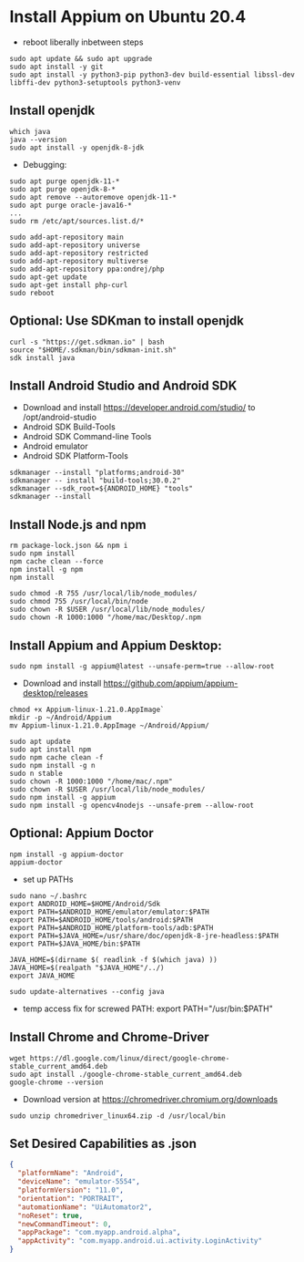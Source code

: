 # Install Appium on Ubuntu 20.4
* reboot liberally inbetween steps
```console
sudo apt update && sudo apt upgrade
sudo apt install -y git
sudo apt install -y python3-pip python3-dev build-essential libssl-dev libffi-dev python3-setuptools python3-venv
 ```

## Install openjdk
```console
which java
java --version
sudo apt install -y openjdk-8-jdk
``` 

* Debugging:
```console
sudo apt purge openjdk-11-*
sudo apt purge openjdk-8-*
sudo apt remove --autoremove openjdk-11-*
sudo apt purge oracle-java16-*
...
sudo rm /etc/apt/sources.list.d/*

sudo add-apt-repository main
sudo add-apt-repository universe
sudo add-apt-repository restricted
sudo add-apt-repository multiverse
sudo add-apt-repository ppa:ondrej/php
sudo apt-get update
sudo apt-get install php-curl
sudo reboot
```

## Optional: Use SDKman to install openjdk
```console 
curl -s "https://get.sdkman.io" | bash
source "$HOME/.sdkman/bin/sdkman-init.sh"  
sdk install java
```

## Install Android Studio and Android SDK
* Download and install https://developer.android.com/studio/ to /opt/android-studio
* Android SDK Build-Tools
* Android SDK Command-line Tools
* Android emulator
* Android SDK Platform-Tools
```console
sdkmanager --install "platforms;android-30"
sdkmanager -- install "build-tools;30.0.2"
sdkmanager --sdk_root=${ANDROID_HOME} "tools"
sdkmanager --install
```

## Install Node.js and npm
```console
rm package-lock.json && npm i
sudo npm install
npm cache clean --force
npm install -g npm
npm install

sudo chmod -R 755 /usr/local/lib/node_modules/
sudo chmod 755 /usr/local/bin/node
sudo chown -R $USER /usr/local/lib/node_modules/
sudo chown -R 1000:1000 "/home/mac/Desktop/.npm
````

## Install Appium and Appium Desktop:

```console
sudo npm install -g appium@latest --unsafe-perm=true --allow-root
```
* Download and install https://github.com/appium/appium-desktop/releases 
```console 
chmod +x Appium-linux-1.21.0.AppImage`
mkdir -p ~/Android/Appium
mv Appium-linux-1.21.0.AppImage ~/Android/Appium/

sudo apt update
sudo apt install npm
sudo npm cache clean -f
sudo npm install -g n
sudo n stable
sudo chown -R 1000:1000 "/home/mac/.npm"
sudo chown -R $USER /usr/local/lib/node_modules/
sudo npm install -g appium
sudo npm install -g opencv4nodejs --unsafe-prem --allow-root
```

## Optional: Appium Doctor 
```console
npm install -g appium-doctor
appium-doctor
```
* set up  PATHs
```console
sudo nano ~/.bashrc
export ANDROID_HOME=$HOME/Android/Sdk
export PATH=$ANDROID_HOME/emulator/emulator:$PATH
export PATH=$ANDROID_HOME/tools/android:$PATH
export PATH=$ANDROID_HOME/platform-tools/adb:$PATH
export PATH=$JAVA_HOME=/usr/share/doc/openjdk-8-jre-headless:$PATH
export PATH=$JAVA_HOME/bin:$PATH

JAVA_HOME=$(dirname $( readlink -f $(which java) ))
JAVA_HOME=$(realpath "$JAVA_HOME"/../)
export JAVA_HOME

sudo update-alternatives --config java

```
* temp access fix for screwed PATH: export PATH="/usr/bin:$PATH"

## Install Chrome and Chrome-Driver
```console
wget https://dl.google.com/linux/direct/google-chrome-stable_current_amd64.deb
sudo apt install ./google-chrome-stable_current_amd64.deb
google-chrome --version
```
* Download version at https://chromedriver.chromium.org/downloads
```console
sudo unzip chromedriver_linux64.zip -d /usr/local/bin
```
## Set Desired Capabilities as .json
```json
{
  "platformName": "Android",
  "deviceName": "emulator-5554",
  "platformVersion": "11.0",
  "orientation": "PORTRAIT",
  "automationName": "UiAutomator2",
  "noReset": true,
  "newCommandTimeout": 0,
  "appPackage": "com.myapp.android.alpha",
  "appActivity": "com.myapp.android.ui.activity.LoginActivity"
} 
```
